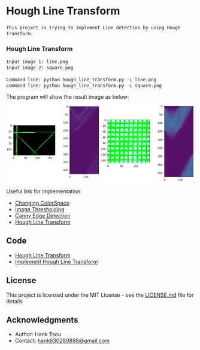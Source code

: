 # Hough Line Transform
```
This project is trying to implement Line detection by using Hough Transform.
```
### Hough Line Transform
```
Input image 1: line.png
Input image 2: square.png

Command line: python hough_line_transform.py -i line.png
command line: python hough_line_transform.py -i square.png
```

The program will show the result image as below: 

![](README_IMG/hough_line.png)

Useful link for implementation:

- [Changing ColorSpace](https://github.com/Hank-Tsou/Computer-Vision-OpenCV-Python/tree/master/tutorials/Image_Processing/1_Changing_colorspace)
- [Image Thresholding](https://github.com/Hank-Tsou/Computer-Vision-OpenCV-Python/tree/master/tutorials/Image_Processing/2_Image_Thresholding)
- [Canny Edge Detection](https://github.com/Hank-Tsou/Computer-Vision-OpenCV-Python/tree/master/tutorials/Image_Processing/6_Canny_Edge_Detection)
- [Hough Line Transform](https://github.com/Hank-Tsou/Computer-Vision-OpenCV-Python/tree/master/tutorials/Image_Processing/11_Hough_Line_Transform)

## Code
- [Hough Line Transform](https://github.com/Hank-Tsou/Computer-Vision-OpenCV-Python/tree/master/tutorials/Image_Processing/11_Hough_Line_Transform)
- [Implement Hough Line Transform](https://github.com/Hank-Tsou/Hough-Transform-Line-Detection)

## License

This project is licensed under the MIT License - see the [LICENSE.md](LICENSE.md) file for details

## Acknowledgments

* Author: Hank Tsou
* Contact: hank630280888@gmail.com
